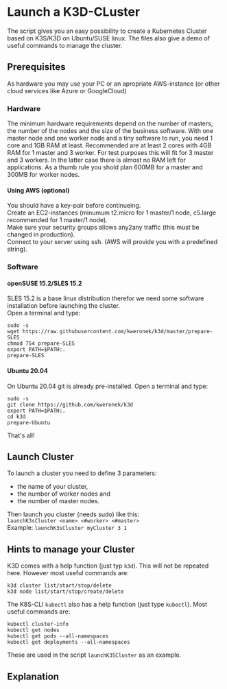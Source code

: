# Launch a K3D-CLuster
The script gives you an easy possibility to create a Kubernetes Cluster based on K3S/K3D on Ubuntu/SUSE linux.
The files also give a demo of useful commands to manage the cluster.

## Prerequisites
As hardware you may use your PC or an apropriate AWS-instance (or other cloud services like Azure or GoogleCloud)

### Hardware
The minimum hardware requirements depend on the number of masters, the number of the nodes and the size of the business software.
With one master node and one worker node and a tiny software to run, you need 1 core and 1GB RAM at least.
Recommended are at least 2 cores with 4GB RAM for 1 master and 3 worker. For test purposes this will fit for 3 master and 3 workers. In the latter case there is almost no RAM left for applications.
As a thumb rule you shold plan 600MB for a master and 300MB for worker nodes.

#### Using AWS (optional)
You should have a key-pair before continueing.  
Create an EC2-instances (minumum t2.micro for 1 master/1 node, c5.large recommended for 1 master/1 node).  
Make sure your security groups allows any2any traffic (this must be changed in production).  
Connect to your server using ssh. (AWS will provide you with a predefined string).

### Software
#### openSUSE 15.2/SLES 15.2
SLES 15.2 is a base linux distribution therefor we need some software installation before launching the cluster.  
Open a terminal and type:
```
sudo -s 
wget https://raw.githubusercontent.com/kweronek/k3d/master/prepare-SLES
chmod 754 prepare-SLES  
export PATH=$PATH:.   
prepare-SLES  
```

#### Ubuntu 20.04
On Ubuntu 20.04 git is already pre-installed. Open a terminal and type:  
```
sudo -s
git clone https://github.com/kweronek/k3d  
export PATH=$PATH:.    
cd k3d  
prepare-Ubuntu  
```
That's all!

## Launch Cluster
To launch a cluster you need to define 3 parameters:
* the name of your cluster,
* the number of worker nodes and
* the number of master nodes.

Then launch you cluster (needs sudo) like this:  
`launchK3sCluster <name> <#worker> <#master>`  
Example: `launchK3sCluster myCluster 3 1`

## Hints to manage your Cluster
K3D comes with a help function (just typ `k3d`). This will not be repeated here. However most useful commands are:
```
k3d cluster list/start/stop/delete  
k3d node list/start/stop/create/delete 
```

The K8S-CLI `kubectl` also has a help function (just type `kubectl`). Most useful commands are:
```
kubectl cluster-info  
kubectl get nodes  
kubectl get pods --all-namespaces  
kubectl get deployments --all-namespaces  
```
These are used in the script `launchK3SCluster` as an example.

## Explanation


